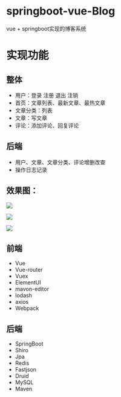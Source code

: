 # springboot-vue-Blog
vue + springboot实现的博客系统

# 实现功能



## 整体

- 用户：登录 注册 退出 注销
- 首页：文章列表、最新文章、最热文章
- 文章分类：列表
- 文章：写文章
- 评论：添加评论、回复评论

## 后端

* 用户、文章、文章分类、评论增删改查
* 操作日志记录

## 效果图：

![](https://github.com/shimh-develop/blog-vue-springboot/raw/master/document/login.png)

![](https://github.com/shimh-develop/blog-vue-springboot/raw/master/document/register.png)

![](https://github.com/shimh-develop/blog-vue-springboot/raw/master/document/write.png)



## 前端

* Vue
* Vue-router
* Vuex
* ElementUI
* mavon-editor
* lodash
* axios
* Webpack

## 后端

- SpringBoot
- Shiro
- Jpa
- Redis
- Fastjson
- Druid
- MySQL
- Maven